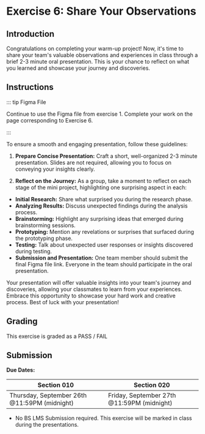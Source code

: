 # Exercise 6: Share Your Observations

## Introduction

Congratulations on completing your warm-up project! Now, it's time to share your team's valuable observations and experiences in class through a brief 2-3 minute oral presentation. This is your chance to reflect on what you learned and showcase your journey and discoveries.

## Instructions

::: tip Figma File

Continue to use the Figma file from exercise 1.
Complete your work on the page corresponding to Exercise 6.

:::

To ensure a smooth and engaging presentation, follow these guidelines:

1. **Prepare Concise Presentation:** Craft a short, well-organized 2-3 minute presentation. Slides are not required, allowing you to focus on conveying your insights clearly.

2. **Reflect on the Journey:** As a group, take a moment to reflect on each stage of the mini project, highlighting one surprising aspect in each:

- **Initial Research:** Share what surprised you during the research phase.
- **Analyzing Results:** Discuss unexpected findings during the analysis process.
- **Brainstorming:** Highlight any surprising ideas that emerged during brainstorming sessions.
- **Prototyping:** Mention any revelations or surprises that surfaced during the prototyping phase.
- **Testing:** Talk about unexpected user responses or insights discovered during testing.
- **Submission and Presentation:** One team member should submit the final Figma file link. Everyone in the team should participate in the oral presentation.

Your presentation will offer valuable insights into your team's journey and discoveries, allowing your classmates to learn from your experiences. Embrace this opportunity to showcase your hard work and creative process. Best of luck with your presentation!

## Grading

This exercise is graded as a PASS / FAIL

## Submission

**Due Dates:**

| Section 010                                          | Section 020                                          |
| ---------------------------------------------------- | ---------------------------------------------------- |
| Thursday, September 26th @11:59PM (midnight)         | Friday, September 27th @11:59PM (midnight)           |

- No BS LMS Submission required. This exercise will be marked in class during the presentations.
